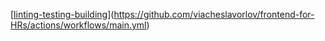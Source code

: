 [[linting-testing-building](https://github.com/viacheslavorlov/frontend-for-HRs/actions/workflows/main.yml/badge.svg)](https://github.com/viacheslavorlov/frontend-for-HRs/actions/workflows/main.yml)

